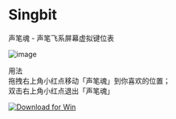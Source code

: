 # Singbit
声笔魂 - 声笔飞系屏幕虚拟键位表  
  
![image](https://github.com/isPoto/Singbit/assets/59009389/9fc26fc1-6c81-4c7d-b169-cf89ff590206)
  
用法  
拖拽右上角小红点移动「声笔魂」到你喜欢的位置；  
双击右上角小红点退出「声笔魂」  

<a href="https://github.com/isPoto/Singbit/releases/download/0/SingbitSoulByPotoVersion4.zip" target="blank"><img border="0" src="https://user-images.githubusercontent.com/59009389/209811676-4efe1313-5e2a-476c-856b-537c7ba196e7.png" alt="Download for Win" title="Download for Win"></a>
